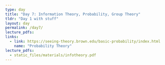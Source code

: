 ```yaml
---
type: day
title: "Day 7: Information Theory, Probability, Group Theory"
tldr: "Day 1 with stuff"
layout: day
permalink: /day7/
lecture_pdfs:
links:
  - link: https://seeing-theory.brown.edu/basic-probability/index.html
    name: "Probability Theory"
lecture_pdfs:
  - static_files/materials/infotheory.pdf
---
```

